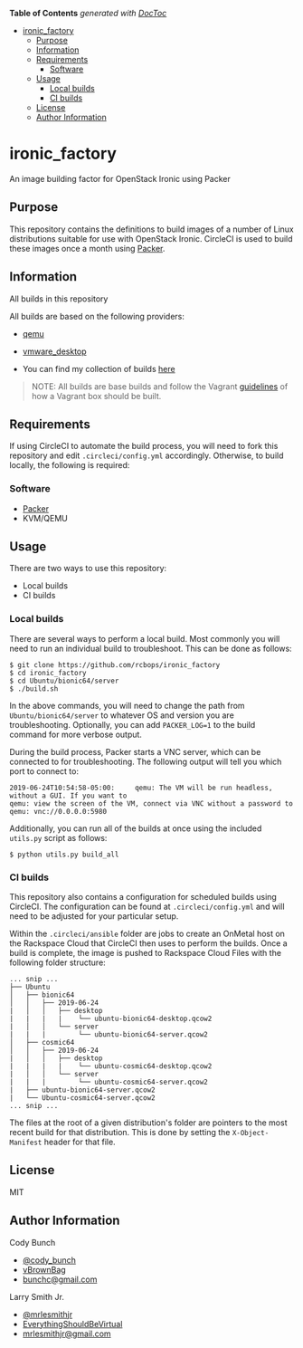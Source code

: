 <!-- START doctoc generated TOC please keep comment here to allow auto update -->
<!-- DON'T EDIT THIS SECTION, INSTEAD RE-RUN doctoc TO UPDATE -->
**Table of Contents**  *generated with [DocToc](https://github.com/thlorenz/doctoc)*

- [ironic_factory](#ironic_factory)
  - [Purpose](#purpose)
  - [Information](#information)
  - [Requirements](#requirements)
    - [Software](#software)
  - [Usage](#usage)
    - [Local builds](#local-builds)
    - [CI builds](#ci-builds)
  - [License](#license)
  - [Author Information](#author-information)

<!-- END doctoc generated TOC please keep comment here to allow auto update -->

# ironic_factory

An image building factor for OpenStack Ironic using Packer

## Purpose

This repository contains the definitions to build images of a number of Linux distributions suitable for use with OpenStack Ironic. CircleCI is used to build these images once a month using [Packer](https://www.packer.io/).

## Information

All builds in this repository

All builds are based on the following providers:

- [qemu](https://www.virtualbox.org)
- [vmware_desktop](https://www.vmware.com)

- You can find my collection of builds [here](https://app.vagrantup.com/mrlesmithjr)

> NOTE: All builds are base builds and follow the Vagrant [guidelines](https://www.vagrantup.com/docs/boxes/base.html) of how a Vagrant
> box should be built.

## Requirements

If using CircleCI to automate the build process, you will need to fork this repository and edit `.circleci/config.yml` accordingly. Otherwise, to build locally, the following is required:

### Software

- [Packer](https://www.packer.io)
- KVM/QEMU

## Usage

There are two ways to use this repository:

- Local builds
- CI builds

### Local builds

There are several ways to perform a local build. Most commonly you will need to run an individual build to troubleshoot. This can be done as follows:

```shell
$ git clone https://github.com/rcbops/ironic_factory
$ cd ironic_factory
$ cd Ubuntu/bionic64/server
$ ./build.sh
```

In the above commands, you will need to change the path from `Ubuntu/bionic64/server` to whatever OS and version you are troubleshooting. Optionally, you can add `PACKER_LOG=1` to the build command for more verbose output.

During the build process, Packer starts a VNC server, which can be connected to for troubleshooting. The following output will tell you which port to connect to:

```shell
2019-06-24T10:54:58-05:00:     qemu: The VM will be run headless, without a GUI. If you want to
qemu: view the screen of the VM, connect via VNC without a password to
qemu: vnc://0.0.0.0:5980
```

Additionally, you can run all of the builds at once using the included `utils.py` script as follows:

```shell
$ python utils.py build_all
```

### CI builds

This repository also contains a configuration for scheduled builds using CircleCI. The configuration can be found at `.circleci/config.yml` and will need to be adjusted for your particular setup.

Within the `.circleci/ansible` folder are jobs to create an OnMetal host on the Rackspace Cloud that CircleCI then uses to perform the builds. Once a build is complete, the image is pushed to Rackspace Cloud Files with the following folder structure:

```shell
... snip ...
├── Ubuntu
│   ├── bionic64
│   │   ├── 2019-06-24
|   │   │   ├── desktop
|   |   |   |    └── ubuntu-bionic64-desktop.qcow2
|   │   │   └── server
|   |   |        └── ubuntu-bionic64-server.qcow2
│   ├── cosmic64
│   │   ├── 2019-06-24
|   │   │   ├── desktop
|   |   |   |    └── ubuntu-cosmic64-desktop.qcow2
|   │   │   └── server
|   |   |        └── ubuntu-cosmic64-server.qcow2
|   ├── ubuntu-bionic64-server.qcow2
|   └── Ubuntu-cosmic64-server.qcow2
... snip ...
```

The files at the root of a given distribution's folder are pointers to the most recent build for that distribution. This is done by setting the `X-Object-Manifest` header for that file.

## License

MIT

## Author Information

Cody Bunch

- [@cody_bunch](https://www.twitter.com/cody_bunch)
- [vBrownBag](https://vbrownbag.com)
- [bunchc@gmail.com](mailto:bunchc@gmail.com)

Larry Smith Jr.

- [@mrlesmithjr](https://www.twitter.com/mrlesmithjr)
- [EverythingShouldBeVirtual](http://everythingshouldbevirtual.com)
- [mrlesmithjr@gmail.com](mailto:mrlesmithjr@gmail.com)
